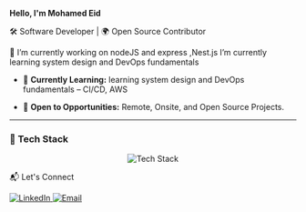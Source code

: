 

**Hello, I'm Mohamed Eid**

🛠️ Software Developer | 🌍 Open Source Contributor

🔭 I’m currently working on nodeJS and express ,Nest.js
I’m currently learning system design and DevOps fundamentals


- 🌱 **Currently Learning:** learning system design and DevOps fundamentals – CI/CD, AWS

- 🔭 **Open to Opportunities:** Remote, Onsite, and Open Source Projects.

---

### 🧰 Tech Stack

<p align="center">
  <img src="https://skillicons.dev/icons?i=js,ts,python,php,nodejs,express,nestjs,mongodb,postgres,prisma,html,css,react,tailwind,git,github,docker,linux,windows" alt="Tech Stack" />
</p>



📬 Let's Connect
<p align="left"> <a href="https://www.linkedin.com/in/mohamedlatif5//" target="_blank" rel="noreferrer"> <img src="https://img.shields.io/badge/LinkedIn-%230077B5.svg?style=for-the-badge&logo=linkedin&logoColor=white" alt="LinkedIn" /> </a> <a href="mailto:mohamedlatif505@gmail.com" target="_blank" rel="noreferrer"> <img src="https://img.shields.io/badge/Email-D14836?style=for-the-badge&logo=gmail&logoColor=white" alt="Email" /> </a> </p> 

